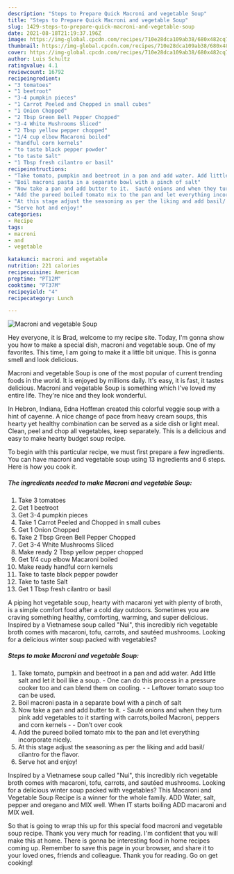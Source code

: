 ```yaml
---
description: "Steps to Prepare Quick Macroni and vegetable Soup"
title: "Steps to Prepare Quick Macroni and vegetable Soup"
slug: 1429-steps-to-prepare-quick-macroni-and-vegetable-soup
date: 2021-08-18T21:19:37.196Z
image: https://img-global.cpcdn.com/recipes/710e28dca109ab38/680x482cq70/macroni-and-vegetable-soup-recipe-main-photo.jpg
thumbnail: https://img-global.cpcdn.com/recipes/710e28dca109ab38/680x482cq70/macroni-and-vegetable-soup-recipe-main-photo.jpg
cover: https://img-global.cpcdn.com/recipes/710e28dca109ab38/680x482cq70/macroni-and-vegetable-soup-recipe-main-photo.jpg
author: Luis Schultz
ratingvalue: 4.1
reviewcount: 16792
recipeingredient:
- "3 tomatoes"
- "1 beetroot"
- "3-4 pumpkin pieces"
- "1 Carrot Peeled and Chopped in small cubes"
- "1 Onion Chopped"
- "2 Tbsp Green Bell Pepper Chopped"
- "3-4 White Mushrooms Sliced"
- "2 Tbsp yellow pepper chopped"
- "1/4 cup elbow Macaroni boiled"
- "handful corn kernels"
- "to taste black pepper powder"
- "to taste Salt"
- "1 Tbsp fresh cilantro or basil"
recipeinstructions:
- "Take tomato, pumpkin and beetroot in a pan and add water. Add little salt and let it boil like a soup.  One can do this process in a pressure cooker too and can blend them on cooling.   Leftover tomato soup too can be used."
- "Boil macroni pasta in a separate bowl with a pinch of salt"
- "Now take a pan and add butter to it.  Sauté onions and when they turn pink add vegetables to it starting with carrots,boiled Macroni, peppers and corn kernels  Don’t over cook"
- "Add the pureed boiled tomato mix to the pan and let everything incorporate nicely."
- "At this stage adjust the seasoning as per the liking and add basil/ cilantro for the flavor."
- "Serve hot and enjoy!"
categories:
- Recipe
tags:
- macroni
- and
- vegetable

katakunci: macroni and vegetable 
nutrition: 221 calories
recipecuisine: American
preptime: "PT12M"
cooktime: "PT37M"
recipeyield: "4"
recipecategory: Lunch

---
```



![Macroni and vegetable Soup](https://img-global.cpcdn.com/recipes/710e28dca109ab38/680x482cq70/macroni-and-vegetable-soup-recipe-main-photo.jpg)

Hey everyone, it is Brad, welcome to my recipe site. Today, I'm gonna show you how to make a special dish, macroni and vegetable soup. One of my favorites. This time, I am going to make it a little bit unique. This is gonna smell and look delicious.

Macroni and vegetable Soup is one of the most popular of current trending foods in the world. It is enjoyed by millions daily. It's easy, it is fast, it tastes delicious. Macroni and vegetable Soup is something which I've loved my entire life. They're nice and they look wonderful.

In Hebron, Indiana, Edna Hoffman created this colorful veggie soup with a hint of cayenne. A nice change of pace from heavy cream soups, this hearty yet healthy combination can be served as a side dish or light meal. Clean, peel and chop all vegetables, keep separately. This is a delicious and easy to make hearty budget soup recipe.


To begin with this particular recipe, we must first prepare a few ingredients. You can have macroni and vegetable soup using 13 ingredients and 6 steps. Here is how you cook it.

<!--inarticleads1-->

##### The ingredients needed to make Macroni and vegetable Soup:

1. Take 3 tomatoes
1. Get 1 beetroot
1. Get 3-4 pumpkin pieces
1. Take 1 Carrot Peeled and Chopped in small cubes
1. Get 1 Onion Chopped
1. Take 2 Tbsp Green Bell Pepper Chopped
1. Get 3-4 White Mushrooms Sliced
1. Make ready 2 Tbsp yellow pepper chopped
1. Get 1/4 cup elbow Macaroni boiled
1. Make ready handful corn kernels
1. Take to taste black pepper powder
1. Take to taste Salt
1. Get 1 Tbsp fresh cilantro or basil


A piping hot vegetable soup, hearty with macaroni yet with plenty of broth, is a simple comfort food after a cold day outdoors. Sometimes you are craving something healthy, comforting, warming, and super delicious. Inspired by a Vietnamese soup called &#34;Nui&#34;, this incredibly rich vegetable broth comes with macaroni, tofu, carrots, and sautéed mushrooms. Looking for a delicious winter soup packed with vegetables? 

<!--inarticleads2-->

##### Steps to make Macroni and vegetable Soup:

1. Take tomato, pumpkin and beetroot in a pan and add water. Add little salt and let it boil like a soup.  - One can do this process in a pressure cooker too and can blend them on cooling.  -  - Leftover tomato soup too can be used.
1. Boil macroni pasta in a separate bowl with a pinch of salt
1. Now take a pan and add butter to it.  - Sauté onions and when they turn pink add vegetables to it starting with carrots,boiled Macroni, peppers and corn kernels -  - Don’t over cook
1. Add the pureed boiled tomato mix to the pan and let everything incorporate nicely.
1. At this stage adjust the seasoning as per the liking and add basil/ cilantro for the flavor.
1. Serve hot and enjoy!


Inspired by a Vietnamese soup called &#34;Nui&#34;, this incredibly rich vegetable broth comes with macaroni, tofu, carrots, and sautéed mushrooms. Looking for a delicious winter soup packed with vegetables? This Macaroni and Vegetable Soup Recipe is a winner for the whole family. ADD Water, salt, pepper and oregano and MIX well. When IT starts boiling ADD macaroni and MIX well. 

So that is going to wrap this up for this special food macroni and vegetable soup recipe. Thank you very much for reading. I'm confident that you will make this at home. There is gonna be interesting food in home recipes coming up. Remember to save this page in your browser, and share it to your loved ones, friends and colleague. Thank you for reading. Go on get cooking!
